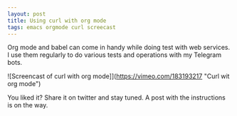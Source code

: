 ```yaml
---
layout: post
title: Using curl with org mode
tags: emacs orgmode curl screecast
---
```

Org mode and babel can come in handy while doing test with web services. I use them regularly to do various tests and operations with my Telegram bots.

![Screencast of curl with org mode]](<https://vimeo.com/183193217> "Curl wit org mode")

You liked it? Share it on twitter and stay tuned. A post with the instructions is on the way.
